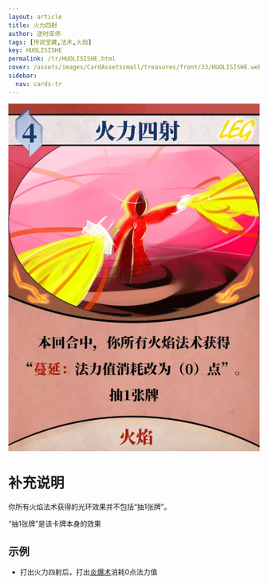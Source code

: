 ```yaml
---
layout: article
title: 火力四射
author: 逆时巫师
tags: [传说宝藏,法术,火焰]
key: HUOLISISHE
permalink: /tr/HUOLISISHE.html
cover: /assets/images/CardAssetssmall/treasures/front/33/HUOLISISHE.webp
sidebar:
  nav: cards-tr
---
```

![](/assets/images/CardAssets/treasures/front/33/HUOLISISHE.webp)

# 补充说明

你所有火焰法术获得的光环效果并不包括“抽1张牌”。

“抽1张牌”是该卡牌本身的效果

## 示例

* 打出火力四射后，打出[炎爆术](/tr/YANBAOSHU.html)消耗0点法力值